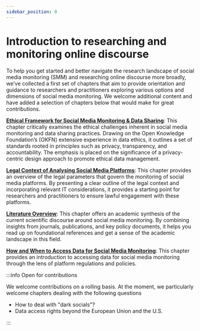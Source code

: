```yaml
---
sidebar_position: 0
---
```


# Introduction to researching and monitoring online discourse

To help you get started and better navigate the research landscape of social media monitoring (SMM) and researching online discourse more broadly, we’ve collected a first set of chapters that aim to provide orientation and guidance to researchers and practitioners exploring various options and dimensions of social media monitoring. We welcome additional content and have added a selection of chapters below that would make for great contributions.

**[Ethical Framework for Social Media Monitoring & Data Sharing](ethical-framework.mdx)**: This chapter critically examines the ethical challenges inherent in social media monitoring and data sharing practices. Drawing on the Open Knowledge Foundation’s (OKFN) extensive experience in data ethics, it outlines a set of standards rooted in principles such as privacy, transparency, and accountability. The emphasis is placed on the significance of a privacy-centric design approach to promote ethical data management.

**[Legal Context of Analysing Social Media Platforms](legal-context-intro.mdx)**: This chapter provides an overview of the legal parameters that govern the monitoring of social media platforms. By presenting a clear outline of the legal context and incorporating relevant IT considerations, it provides a starting point for researchers and practitioners to ensure lawful engagement with these platforms.

**[Literature Overview](literature-overview.mdx)**: This chapter offers an academic synthesis of the current scientific discourse around social media monitoring. By combining insights from journals, publications, and key policy documents, it helps you read up on foundational references and get a sense of the academic landscape in this field.

**[How and When to Access Data for Social Media Monitoring](access.mdx)**: This chapter provides an introduction to accessing data for social media monitoring through the lens of platform regulations and policies. 

:::info Open for contributions

We welcome contributions on a rolling basis. At the moment, we particularly welcome chapters dealing with the following questions 

- How to deal with "dark socials"?
- Data access rights beyond the European Union and the U.S.

:::